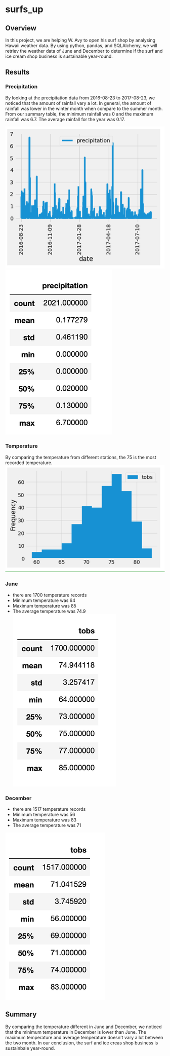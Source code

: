 # surfs_up

## Overview
In this project, we are helping W. Avy to open his surf shop by analysing Hawaii weather data. By using python, pandas, and SQLAlchemy, we will retriev the weather data of June and December to determine if the surf and ice cream shop business is sustainable year-round.

## Results
### Precipitation
By looking at the precipitation data from 2016-08-23 to 2017-08-23, we noticed that the amount of rainfall vary a lot. In general, the amount of rainfall was lower in the winter month when compare to the summer month. From our summary table, the minimum rainfall was 0 and the maximum rainfall was 6.7. The average rainfall for the year was 0.17.

![precipitationgraph](Resources/Precipitationgraph.png)
![precipitation](Resources/precipitation.png)

### Temperature
By comparing the temperature from different stations, the 75 is the most recorded temperature.
![temperature](Resources/temp.png)

### June
* there are 1700 temperature records
* Minimum temperature was 64
* Maximum temperature was 85
* The average temperature was 74.9
![June](Resources/June.png)

### December
* there are 1517 temperature records
* Minimum temperature was 56
* Maximum temperature was 83
* The average temperature was 71

![Dec](Resources/Dec.png)

## Summary
By comparing the temperature different in June and December, we noticed that the minimum temperature in December is lower than June. The maximum temperature and average temperature doesn't vary a lot between the two month. In our conclusion, the surf and ice creas shop business is sustainbale year-round.

